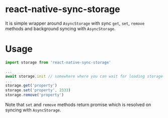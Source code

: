 # react-native-sync-storage

It is simple wrapper around `AsyncStorage` with sync `get`, `set`, `remove` methods and background syncing with `AsyncStorage`.

# Usage

```js
import storage from 'react-native-sync-storage'

...
await storage.init // somewhere where you can wait for loading storage
...
storage.get('property')
storage.set('property', 2333)
storage.remove('property')
```
Note that `set` and `remove` methods return promise which is resolved on syncing with `AsyncStorage`.

